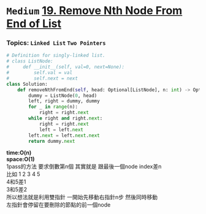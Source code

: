 # `Medium` [19. Remove Nth Node From End of List](https://leetcode.com/problems/remove-nth-node-from-end-of-list/description/)
### Topics: `Linked List` `Two Pointers`
```python
# Definition for singly-linked list.
# class ListNode:
#     def __init__(self, val=0, next=None):
#         self.val = val
#         self.next = next
class Solution:
    def removeNthFromEnd(self, head: Optional[ListNode], n: int) -> Optional[ListNode]:
        dummy = ListNode(0, head)
        left, right = dummy, dummy
        for _ in range(n):
            right = right.next
        while right and right.next:
            right = right.next
            left = left.next
        left.next = left.next.next
        return dummy.next

```
**time:O(n)\
space:O(1)**\
1pass的方法 要求倒數第n個 其實就是 跟最後一個node index差n
\
比如 1 2 3 4 5\
4和5差1\
3和5差2\
所以想法就是利用雙指針 一開始先移動右指針n步 然後同時移動\
左指針會停留在要刪除的節點的前一個node
